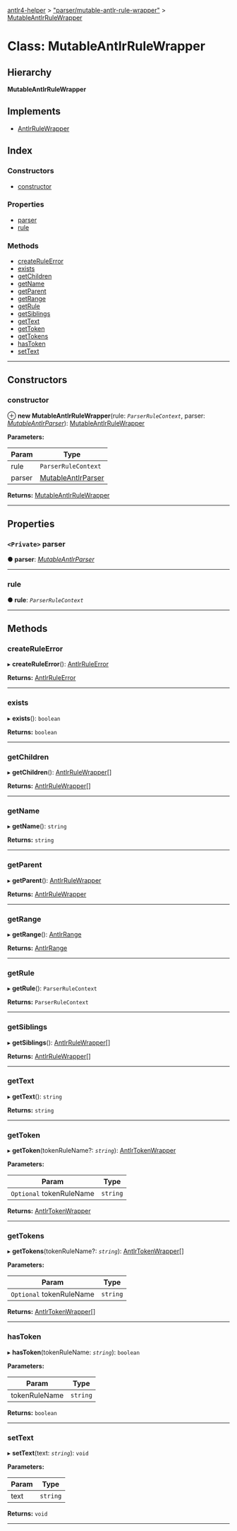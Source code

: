 [antlr4-helper](../README.md) > ["parser/mutable-antlr-rule-wrapper"](../modules/_parser_mutable_antlr_rule_wrapper_.md) > [MutableAntlrRuleWrapper](../classes/_parser_mutable_antlr_rule_wrapper_.mutableantlrrulewrapper.md)

# Class: MutableAntlrRuleWrapper

## Hierarchy

**MutableAntlrRuleWrapper**

## Implements

* [AntlrRuleWrapper](../interfaces/_parser_antlr_rule_wrapper_.antlrrulewrapper.md)

## Index

### Constructors

* [constructor](_parser_mutable_antlr_rule_wrapper_.mutableantlrrulewrapper.md#constructor)

### Properties

* [parser](_parser_mutable_antlr_rule_wrapper_.mutableantlrrulewrapper.md#parser)
* [rule](_parser_mutable_antlr_rule_wrapper_.mutableantlrrulewrapper.md#rule)

### Methods

* [createRuleError](_parser_mutable_antlr_rule_wrapper_.mutableantlrrulewrapper.md#createruleerror)
* [exists](_parser_mutable_antlr_rule_wrapper_.mutableantlrrulewrapper.md#exists)
* [getChildren](_parser_mutable_antlr_rule_wrapper_.mutableantlrrulewrapper.md#getchildren)
* [getName](_parser_mutable_antlr_rule_wrapper_.mutableantlrrulewrapper.md#getname)
* [getParent](_parser_mutable_antlr_rule_wrapper_.mutableantlrrulewrapper.md#getparent)
* [getRange](_parser_mutable_antlr_rule_wrapper_.mutableantlrrulewrapper.md#getrange)
* [getRule](_parser_mutable_antlr_rule_wrapper_.mutableantlrrulewrapper.md#getrule)
* [getSiblings](_parser_mutable_antlr_rule_wrapper_.mutableantlrrulewrapper.md#getsiblings)
* [getText](_parser_mutable_antlr_rule_wrapper_.mutableantlrrulewrapper.md#gettext)
* [getToken](_parser_mutable_antlr_rule_wrapper_.mutableantlrrulewrapper.md#gettoken)
* [getTokens](_parser_mutable_antlr_rule_wrapper_.mutableantlrrulewrapper.md#gettokens)
* [hasToken](_parser_mutable_antlr_rule_wrapper_.mutableantlrrulewrapper.md#hastoken)
* [setText](_parser_mutable_antlr_rule_wrapper_.mutableantlrrulewrapper.md#settext)

---

## Constructors

<a id="constructor"></a>

###  constructor

⊕ **new MutableAntlrRuleWrapper**(rule: *`ParserRuleContext`*, parser: *[MutableAntlrParser](_parser_mutable_antlr_parser_.mutableantlrparser.md)*): [MutableAntlrRuleWrapper](_parser_mutable_antlr_rule_wrapper_.mutableantlrrulewrapper.md)

**Parameters:**

| Param | Type |
| ------ | ------ |
| rule | `ParserRuleContext` |
| parser | [MutableAntlrParser](_parser_mutable_antlr_parser_.mutableantlrparser.md) |

**Returns:** [MutableAntlrRuleWrapper](_parser_mutable_antlr_rule_wrapper_.mutableantlrrulewrapper.md)

___

## Properties

<a id="parser"></a>

### `<Private>` parser

**● parser**: *[MutableAntlrParser](_parser_mutable_antlr_parser_.mutableantlrparser.md)*

___
<a id="rule"></a>

###  rule

**● rule**: *`ParserRuleContext`*

___

## Methods

<a id="createruleerror"></a>

###  createRuleError

▸ **createRuleError**(): [AntlrRuleError](_parser_antlr_rule_error_.antlrruleerror.md)

**Returns:** [AntlrRuleError](_parser_antlr_rule_error_.antlrruleerror.md)

___
<a id="exists"></a>

###  exists

▸ **exists**(): `boolean`

**Returns:** `boolean`

___
<a id="getchildren"></a>

###  getChildren

▸ **getChildren**(): [AntlrRuleWrapper](../interfaces/_parser_antlr_rule_wrapper_.antlrrulewrapper.md)[]

**Returns:** [AntlrRuleWrapper](../interfaces/_parser_antlr_rule_wrapper_.antlrrulewrapper.md)[]

___
<a id="getname"></a>

###  getName

▸ **getName**(): `string`

**Returns:** `string`

___
<a id="getparent"></a>

###  getParent

▸ **getParent**(): [AntlrRuleWrapper](../interfaces/_parser_antlr_rule_wrapper_.antlrrulewrapper.md)

**Returns:** [AntlrRuleWrapper](../interfaces/_parser_antlr_rule_wrapper_.antlrrulewrapper.md)

___
<a id="getrange"></a>

###  getRange

▸ **getRange**(): [AntlrRange](../modules/_types_types_.md#antlrrange)

**Returns:** [AntlrRange](../modules/_types_types_.md#antlrrange)

___
<a id="getrule"></a>

###  getRule

▸ **getRule**(): `ParserRuleContext`

**Returns:** `ParserRuleContext`

___
<a id="getsiblings"></a>

###  getSiblings

▸ **getSiblings**(): [AntlrRuleWrapper](../interfaces/_parser_antlr_rule_wrapper_.antlrrulewrapper.md)[]

**Returns:** [AntlrRuleWrapper](../interfaces/_parser_antlr_rule_wrapper_.antlrrulewrapper.md)[]

___
<a id="gettext"></a>

###  getText

▸ **getText**(): `string`

**Returns:** `string`

___
<a id="gettoken"></a>

###  getToken

▸ **getToken**(tokenRuleName?: *`string`*): [AntlrTokenWrapper](../interfaces/_parser_antlr_token_wrapper_.antlrtokenwrapper.md)

**Parameters:**

| Param | Type |
| ------ | ------ |
| `Optional` tokenRuleName | `string` |

**Returns:** [AntlrTokenWrapper](../interfaces/_parser_antlr_token_wrapper_.antlrtokenwrapper.md)

___
<a id="gettokens"></a>

###  getTokens

▸ **getTokens**(tokenRuleName?: *`string`*): [AntlrTokenWrapper](../interfaces/_parser_antlr_token_wrapper_.antlrtokenwrapper.md)[]

**Parameters:**

| Param | Type |
| ------ | ------ |
| `Optional` tokenRuleName | `string` |

**Returns:** [AntlrTokenWrapper](../interfaces/_parser_antlr_token_wrapper_.antlrtokenwrapper.md)[]

___
<a id="hastoken"></a>

###  hasToken

▸ **hasToken**(tokenRuleName: *`string`*): `boolean`

**Parameters:**

| Param | Type |
| ------ | ------ |
| tokenRuleName | `string` |

**Returns:** `boolean`

___
<a id="settext"></a>

###  setText

▸ **setText**(text: *`string`*): `void`

**Parameters:**

| Param | Type |
| ------ | ------ |
| text | `string` |

**Returns:** `void`

___

